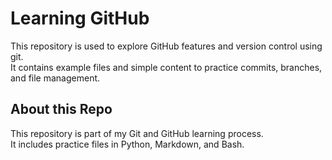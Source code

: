 # Learning GitHub

This repository is used to explore GitHub features and version control using git.  
It contains example files and simple content to practice commits, branches, and file management.
## About this Repo

This repository is part of my Git and GitHub learning process.  
It includes practice files in Python, Markdown, and Bash.

